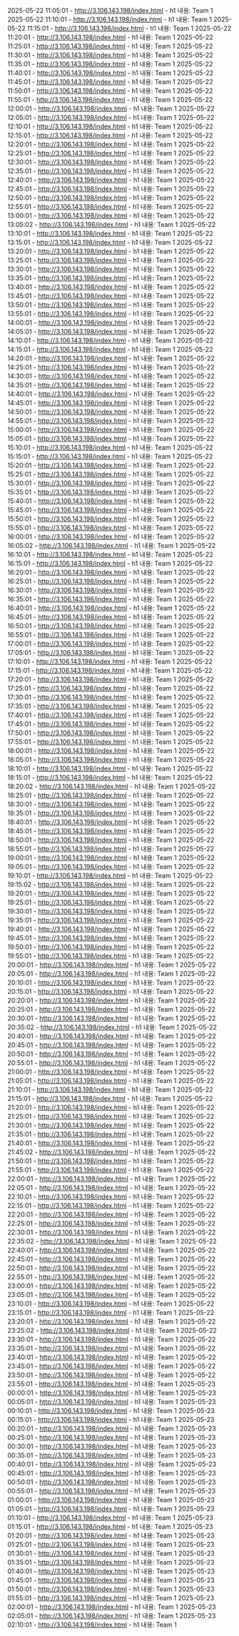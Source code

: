 2025-05-22 11:05:01 - http://3.106.143.198/index.html - h1 내용: Team 1
2025-05-22 11:10:01 - http://3.106.143.198/index.html - h1 내용: Team 1
2025-05-22 11:15:01 - http://3.106.143.198/index.html - h1 내용: Team 1
2025-05-22 11:20:01 - http://3.106.143.198/index.html - h1 내용: Team 1
2025-05-22 11:25:01 - http://3.106.143.198/index.html - h1 내용: Team 1
2025-05-22 11:30:01 - http://3.106.143.198/index.html - h1 내용: Team 1
2025-05-22 11:35:01 - http://3.106.143.198/index.html - h1 내용: Team 1
2025-05-22 11:40:01 - http://3.106.143.198/index.html - h1 내용: Team 1
2025-05-22 11:45:01 - http://3.106.143.198/index.html - h1 내용: Team 1
2025-05-22 11:50:01 - http://3.106.143.198/index.html - h1 내용: Team 1
2025-05-22 11:55:01 - http://3.106.143.198/index.html - h1 내용: Team 1
2025-05-22 12:00:01 - http://3.106.143.198/index.html - h1 내용: Team 1
2025-05-22 12:05:01 - http://3.106.143.198/index.html - h1 내용: Team 1
2025-05-22 12:10:01 - http://3.106.143.198/index.html - h1 내용: Team 1
2025-05-22 12:15:01 - http://3.106.143.198/index.html - h1 내용: Team 1
2025-05-22 12:20:01 - http://3.106.143.198/index.html - h1 내용: Team 1
2025-05-22 12:25:01 - http://3.106.143.198/index.html - h1 내용: Team 1
2025-05-22 12:30:01 - http://3.106.143.198/index.html - h1 내용: Team 1
2025-05-22 12:35:01 - http://3.106.143.198/index.html - h1 내용: Team 1
2025-05-22 12:40:01 - http://3.106.143.198/index.html - h1 내용: Team 1
2025-05-22 12:45:01 - http://3.106.143.198/index.html - h1 내용: Team 1
2025-05-22 12:50:01 - http://3.106.143.198/index.html - h1 내용: Team 1
2025-05-22 12:55:01 - http://3.106.143.198/index.html - h1 내용: Team 1
2025-05-22 13:00:01 - http://3.106.143.198/index.html - h1 내용: Team 1
2025-05-22 13:05:02 - http://3.106.143.198/index.html - h1 내용: Team 1
2025-05-22 13:10:01 - http://3.106.143.198/index.html - h1 내용: Team 1
2025-05-22 13:15:01 - http://3.106.143.198/index.html - h1 내용: Team 1
2025-05-22 13:20:01 - http://3.106.143.198/index.html - h1 내용: Team 1
2025-05-22 13:25:01 - http://3.106.143.198/index.html - h1 내용: Team 1
2025-05-22 13:30:01 - http://3.106.143.198/index.html - h1 내용: Team 1
2025-05-22 13:35:01 - http://3.106.143.198/index.html - h1 내용: Team 1
2025-05-22 13:40:01 - http://3.106.143.198/index.html - h1 내용: Team 1
2025-05-22 13:45:01 - http://3.106.143.198/index.html - h1 내용: Team 1
2025-05-22 13:50:01 - http://3.106.143.198/index.html - h1 내용: Team 1
2025-05-22 13:55:01 - http://3.106.143.198/index.html - h1 내용: Team 1
2025-05-22 14:00:01 - http://3.106.143.198/index.html - h1 내용: Team 1
2025-05-22 14:05:01 - http://3.106.143.198/index.html - h1 내용: Team 1
2025-05-22 14:10:01 - http://3.106.143.198/index.html - h1 내용: Team 1
2025-05-22 14:15:01 - http://3.106.143.198/index.html - h1 내용: Team 1
2025-05-22 14:20:01 - http://3.106.143.198/index.html - h1 내용: Team 1
2025-05-22 14:25:01 - http://3.106.143.198/index.html - h1 내용: Team 1
2025-05-22 14:30:01 - http://3.106.143.198/index.html - h1 내용: Team 1
2025-05-22 14:35:01 - http://3.106.143.198/index.html - h1 내용: Team 1
2025-05-22 14:40:01 - http://3.106.143.198/index.html - h1 내용: Team 1
2025-05-22 14:45:01 - http://3.106.143.198/index.html - h1 내용: Team 1
2025-05-22 14:50:01 - http://3.106.143.198/index.html - h1 내용: Team 1
2025-05-22 14:55:01 - http://3.106.143.198/index.html - h1 내용: Team 1
2025-05-22 15:00:01 - http://3.106.143.198/index.html - h1 내용: Team 1
2025-05-22 15:05:01 - http://3.106.143.198/index.html - h1 내용: Team 1
2025-05-22 15:10:01 - http://3.106.143.198/index.html - h1 내용: Team 1
2025-05-22 15:15:01 - http://3.106.143.198/index.html - h1 내용: Team 1
2025-05-22 15:20:01 - http://3.106.143.198/index.html - h1 내용: Team 1
2025-05-22 15:25:01 - http://3.106.143.198/index.html - h1 내용: Team 1
2025-05-22 15:30:01 - http://3.106.143.198/index.html - h1 내용: Team 1
2025-05-22 15:35:01 - http://3.106.143.198/index.html - h1 내용: Team 1
2025-05-22 15:40:01 - http://3.106.143.198/index.html - h1 내용: Team 1
2025-05-22 15:45:01 - http://3.106.143.198/index.html - h1 내용: Team 1
2025-05-22 15:50:01 - http://3.106.143.198/index.html - h1 내용: Team 1
2025-05-22 15:55:01 - http://3.106.143.198/index.html - h1 내용: Team 1
2025-05-22 16:00:01 - http://3.106.143.198/index.html - h1 내용: Team 1
2025-05-22 16:05:02 - http://3.106.143.198/index.html - h1 내용: Team 1
2025-05-22 16:10:01 - http://3.106.143.198/index.html - h1 내용: Team 1
2025-05-22 16:15:01 - http://3.106.143.198/index.html - h1 내용: Team 1
2025-05-22 16:20:01 - http://3.106.143.198/index.html - h1 내용: Team 1
2025-05-22 16:25:01 - http://3.106.143.198/index.html - h1 내용: Team 1
2025-05-22 16:30:01 - http://3.106.143.198/index.html - h1 내용: Team 1
2025-05-22 16:35:01 - http://3.106.143.198/index.html - h1 내용: Team 1
2025-05-22 16:40:01 - http://3.106.143.198/index.html - h1 내용: Team 1
2025-05-22 16:45:01 - http://3.106.143.198/index.html - h1 내용: Team 1
2025-05-22 16:50:01 - http://3.106.143.198/index.html - h1 내용: Team 1
2025-05-22 16:55:01 - http://3.106.143.198/index.html - h1 내용: Team 1
2025-05-22 17:00:01 - http://3.106.143.198/index.html - h1 내용: Team 1
2025-05-22 17:05:01 - http://3.106.143.198/index.html - h1 내용: Team 1
2025-05-22 17:10:01 - http://3.106.143.198/index.html - h1 내용: Team 1
2025-05-22 17:15:01 - http://3.106.143.198/index.html - h1 내용: Team 1
2025-05-22 17:20:01 - http://3.106.143.198/index.html - h1 내용: Team 1
2025-05-22 17:25:01 - http://3.106.143.198/index.html - h1 내용: Team 1
2025-05-22 17:30:01 - http://3.106.143.198/index.html - h1 내용: Team 1
2025-05-22 17:35:01 - http://3.106.143.198/index.html - h1 내용: Team 1
2025-05-22 17:40:01 - http://3.106.143.198/index.html - h1 내용: Team 1
2025-05-22 17:45:01 - http://3.106.143.198/index.html - h1 내용: Team 1
2025-05-22 17:50:01 - http://3.106.143.198/index.html - h1 내용: Team 1
2025-05-22 17:55:01 - http://3.106.143.198/index.html - h1 내용: Team 1
2025-05-22 18:00:01 - http://3.106.143.198/index.html - h1 내용: Team 1
2025-05-22 18:05:01 - http://3.106.143.198/index.html - h1 내용: Team 1
2025-05-22 18:10:01 - http://3.106.143.198/index.html - h1 내용: Team 1
2025-05-22 18:15:01 - http://3.106.143.198/index.html - h1 내용: Team 1
2025-05-22 18:20:02 - http://3.106.143.198/index.html - h1 내용: Team 1
2025-05-22 18:25:01 - http://3.106.143.198/index.html - h1 내용: Team 1
2025-05-22 18:30:01 - http://3.106.143.198/index.html - h1 내용: Team 1
2025-05-22 18:35:01 - http://3.106.143.198/index.html - h1 내용: Team 1
2025-05-22 18:40:01 - http://3.106.143.198/index.html - h1 내용: Team 1
2025-05-22 18:45:01 - http://3.106.143.198/index.html - h1 내용: Team 1
2025-05-22 18:50:01 - http://3.106.143.198/index.html - h1 내용: Team 1
2025-05-22 18:55:01 - http://3.106.143.198/index.html - h1 내용: Team 1
2025-05-22 19:00:01 - http://3.106.143.198/index.html - h1 내용: Team 1
2025-05-22 19:05:01 - http://3.106.143.198/index.html - h1 내용: Team 1
2025-05-22 19:10:01 - http://3.106.143.198/index.html - h1 내용: Team 1
2025-05-22 19:15:02 - http://3.106.143.198/index.html - h1 내용: Team 1
2025-05-22 19:20:01 - http://3.106.143.198/index.html - h1 내용: Team 1
2025-05-22 19:25:01 - http://3.106.143.198/index.html - h1 내용: Team 1
2025-05-22 19:30:01 - http://3.106.143.198/index.html - h1 내용: Team 1
2025-05-22 19:35:01 - http://3.106.143.198/index.html - h1 내용: Team 1
2025-05-22 19:40:01 - http://3.106.143.198/index.html - h1 내용: Team 1
2025-05-22 19:45:01 - http://3.106.143.198/index.html - h1 내용: Team 1
2025-05-22 19:50:01 - http://3.106.143.198/index.html - h1 내용: Team 1
2025-05-22 19:55:01 - http://3.106.143.198/index.html - h1 내용: Team 1
2025-05-22 20:00:01 - http://3.106.143.198/index.html - h1 내용: Team 1
2025-05-22 20:05:01 - http://3.106.143.198/index.html - h1 내용: Team 1
2025-05-22 20:10:01 - http://3.106.143.198/index.html - h1 내용: Team 1
2025-05-22 20:15:01 - http://3.106.143.198/index.html - h1 내용: Team 1
2025-05-22 20:20:01 - http://3.106.143.198/index.html - h1 내용: Team 1
2025-05-22 20:25:01 - http://3.106.143.198/index.html - h1 내용: Team 1
2025-05-22 20:30:01 - http://3.106.143.198/index.html - h1 내용: Team 1
2025-05-22 20:35:02 - http://3.106.143.198/index.html - h1 내용: Team 1
2025-05-22 20:40:01 - http://3.106.143.198/index.html - h1 내용: Team 1
2025-05-22 20:45:01 - http://3.106.143.198/index.html - h1 내용: Team 1
2025-05-22 20:50:01 - http://3.106.143.198/index.html - h1 내용: Team 1
2025-05-22 20:55:01 - http://3.106.143.198/index.html - h1 내용: Team 1
2025-05-22 21:00:01 - http://3.106.143.198/index.html - h1 내용: Team 1
2025-05-22 21:05:01 - http://3.106.143.198/index.html - h1 내용: Team 1
2025-05-22 21:10:01 - http://3.106.143.198/index.html - h1 내용: Team 1
2025-05-22 21:15:01 - http://3.106.143.198/index.html - h1 내용: Team 1
2025-05-22 21:20:01 - http://3.106.143.198/index.html - h1 내용: Team 1
2025-05-22 21:25:01 - http://3.106.143.198/index.html - h1 내용: Team 1
2025-05-22 21:30:01 - http://3.106.143.198/index.html - h1 내용: Team 1
2025-05-22 21:35:01 - http://3.106.143.198/index.html - h1 내용: Team 1
2025-05-22 21:40:01 - http://3.106.143.198/index.html - h1 내용: Team 1
2025-05-22 21:45:02 - http://3.106.143.198/index.html - h1 내용: Team 1
2025-05-22 21:50:01 - http://3.106.143.198/index.html - h1 내용: Team 1
2025-05-22 21:55:01 - http://3.106.143.198/index.html - h1 내용: Team 1
2025-05-22 22:00:01 - http://3.106.143.198/index.html - h1 내용: Team 1
2025-05-22 22:05:01 - http://3.106.143.198/index.html - h1 내용: Team 1
2025-05-22 22:10:01 - http://3.106.143.198/index.html - h1 내용: Team 1
2025-05-22 22:15:01 - http://3.106.143.198/index.html - h1 내용: Team 1
2025-05-22 22:20:01 - http://3.106.143.198/index.html - h1 내용: Team 1
2025-05-22 22:25:01 - http://3.106.143.198/index.html - h1 내용: Team 1
2025-05-22 22:30:01 - http://3.106.143.198/index.html - h1 내용: Team 1
2025-05-22 22:35:02 - http://3.106.143.198/index.html - h1 내용: Team 1
2025-05-22 22:40:01 - http://3.106.143.198/index.html - h1 내용: Team 1
2025-05-22 22:45:01 - http://3.106.143.198/index.html - h1 내용: Team 1
2025-05-22 22:50:01 - http://3.106.143.198/index.html - h1 내용: Team 1
2025-05-22 22:55:01 - http://3.106.143.198/index.html - h1 내용: Team 1
2025-05-22 23:00:01 - http://3.106.143.198/index.html - h1 내용: Team 1
2025-05-22 23:05:01 - http://3.106.143.198/index.html - h1 내용: Team 1
2025-05-22 23:10:01 - http://3.106.143.198/index.html - h1 내용: Team 1
2025-05-22 23:15:01 - http://3.106.143.198/index.html - h1 내용: Team 1
2025-05-22 23:20:01 - http://3.106.143.198/index.html - h1 내용: Team 1
2025-05-22 23:25:02 - http://3.106.143.198/index.html - h1 내용: Team 1
2025-05-22 23:30:01 - http://3.106.143.198/index.html - h1 내용: Team 1
2025-05-22 23:35:01 - http://3.106.143.198/index.html - h1 내용: Team 1
2025-05-22 23:40:01 - http://3.106.143.198/index.html - h1 내용: Team 1
2025-05-22 23:45:01 - http://3.106.143.198/index.html - h1 내용: Team 1
2025-05-22 23:50:01 - http://3.106.143.198/index.html - h1 내용: Team 1
2025-05-22 23:55:01 - http://3.106.143.198/index.html - h1 내용: Team 1
2025-05-23 00:00:01 - http://3.106.143.198/index.html - h1 내용: Team 1
2025-05-23 00:05:01 - http://3.106.143.198/index.html - h1 내용: Team 1
2025-05-23 00:10:01 - http://3.106.143.198/index.html - h1 내용: Team 1
2025-05-23 00:15:01 - http://3.106.143.198/index.html - h1 내용: Team 1
2025-05-23 00:20:01 - http://3.106.143.198/index.html - h1 내용: Team 1
2025-05-23 00:25:01 - http://3.106.143.198/index.html - h1 내용: Team 1
2025-05-23 00:30:01 - http://3.106.143.198/index.html - h1 내용: Team 1
2025-05-23 00:35:01 - http://3.106.143.198/index.html - h1 내용: Team 1
2025-05-23 00:40:01 - http://3.106.143.198/index.html - h1 내용: Team 1
2025-05-23 00:45:01 - http://3.106.143.198/index.html - h1 내용: Team 1
2025-05-23 00:50:01 - http://3.106.143.198/index.html - h1 내용: Team 1
2025-05-23 00:55:01 - http://3.106.143.198/index.html - h1 내용: Team 1
2025-05-23 01:00:01 - http://3.106.143.198/index.html - h1 내용: Team 1
2025-05-23 01:05:01 - http://3.106.143.198/index.html - h1 내용: Team 1
2025-05-23 01:10:01 - http://3.106.143.198/index.html - h1 내용: Team 1
2025-05-23 01:15:01 - http://3.106.143.198/index.html - h1 내용: Team 1
2025-05-23 01:20:01 - http://3.106.143.198/index.html - h1 내용: Team 1
2025-05-23 01:25:01 - http://3.106.143.198/index.html - h1 내용: Team 1
2025-05-23 01:30:01 - http://3.106.143.198/index.html - h1 내용: Team 1
2025-05-23 01:35:01 - http://3.106.143.198/index.html - h1 내용: Team 1
2025-05-23 01:40:01 - http://3.106.143.198/index.html - h1 내용: Team 1
2025-05-23 01:45:01 - http://3.106.143.198/index.html - h1 내용: Team 1
2025-05-23 01:50:01 - http://3.106.143.198/index.html - h1 내용: Team 1
2025-05-23 01:55:01 - http://3.106.143.198/index.html - h1 내용: Team 1
2025-05-23 02:00:01 - http://3.106.143.198/index.html - h1 내용: Team 1
2025-05-23 02:05:01 - http://3.106.143.198/index.html - h1 내용: Team 1
2025-05-23 02:10:01 - http://3.106.143.198/index.html - h1 내용: Team 1
